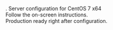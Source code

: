 .
Server configuration for CentOS 7 x64 <br/>
Follow the on-screen instructions. <br/>
Production ready right after configuration. <br/>

